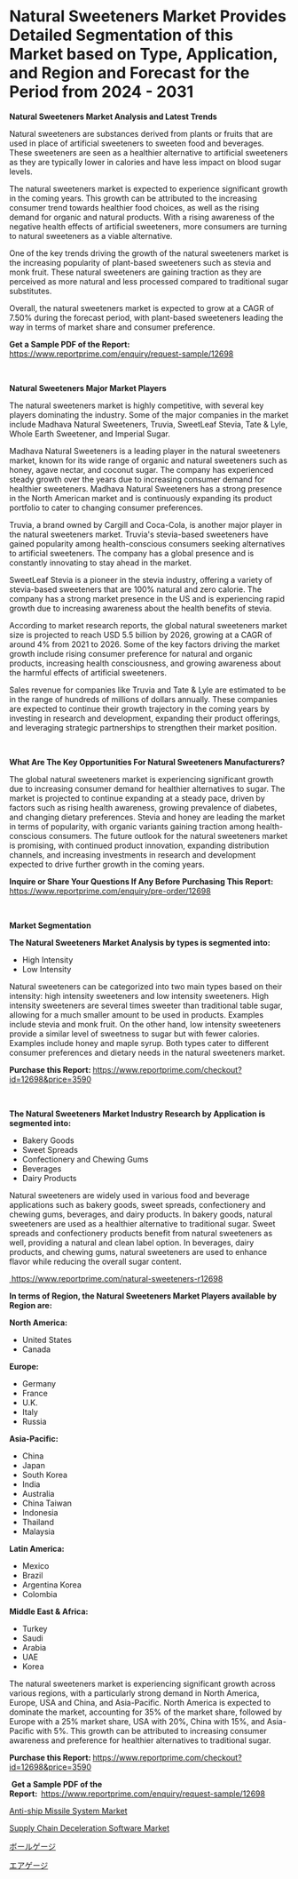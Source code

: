 <p><h1>Natural Sweeteners Market Provides Detailed Segmentation of this Market based on Type, Application, and Region and Forecast for the Period from 2024 - 2031</h1></p><p><strong>Natural Sweeteners Market Analysis and Latest Trends</strong></p>
<p><p>Natural sweeteners are substances derived from plants or fruits that are used in place of artificial sweeteners to sweeten food and beverages. These sweeteners are seen as a healthier alternative to artificial sweeteners as they are typically lower in calories and have less impact on blood sugar levels.</p><p>The natural sweeteners market is expected to experience significant growth in the coming years. This growth can be attributed to the increasing consumer trend towards healthier food choices, as well as the rising demand for organic and natural products. With a rising awareness of the negative health effects of artificial sweeteners, more consumers are turning to natural sweeteners as a viable alternative.</p><p>One of the key trends driving the growth of the natural sweeteners market is the increasing popularity of plant-based sweeteners such as stevia and monk fruit. These natural sweeteners are gaining traction as they are perceived as more natural and less processed compared to traditional sugar substitutes.</p><p>Overall, the natural sweeteners market is expected to grow at a CAGR of 7.50% during the forecast period, with plant-based sweeteners leading the way in terms of market share and consumer preference.</p></p>
<p><strong>Get a Sample PDF of the Report:&nbsp;</strong> <a href="https://www.reportprime.com/enquiry/request-sample/12698">https://www.reportprime.com/enquiry/request-sample/12698</a></p>
<p>&nbsp;</p>
<p><strong>Natural Sweeteners Major Market Players</strong></p>
<p><p>The natural sweeteners market is highly competitive, with several key players dominating the industry. Some of the major companies in the market include Madhava Natural Sweeteners, Truvia, SweetLeaf Stevia, Tate & Lyle, Whole Earth Sweetener, and Imperial Sugar.</p><p>Madhava Natural Sweeteners is a leading player in the natural sweeteners market, known for its wide range of organic and natural sweeteners such as honey, agave nectar, and coconut sugar. The company has experienced steady growth over the years due to increasing consumer demand for healthier sweeteners. Madhava Natural Sweeteners has a strong presence in the North American market and is continuously expanding its product portfolio to cater to changing consumer preferences.</p><p>Truvia, a brand owned by Cargill and Coca-Cola, is another major player in the natural sweeteners market. Truvia's stevia-based sweeteners have gained popularity among health-conscious consumers seeking alternatives to artificial sweeteners. The company has a global presence and is constantly innovating to stay ahead in the market.</p><p>SweetLeaf Stevia is a pioneer in the stevia industry, offering a variety of stevia-based sweeteners that are 100% natural and zero calorie. The company has a strong market presence in the US and is experiencing rapid growth due to increasing awareness about the health benefits of stevia.</p><p>According to market research reports, the global natural sweeteners market size is projected to reach USD 5.5 billion by 2026, growing at a CAGR of around 4% from 2021 to 2026. Some of the key factors driving the market growth include rising consumer preference for natural and organic products, increasing health consciousness, and growing awareness about the harmful effects of artificial sweeteners.</p><p>Sales revenue for companies like Truvia and Tate & Lyle are estimated to be in the range of hundreds of millions of dollars annually. These companies are expected to continue their growth trajectory in the coming years by investing in research and development, expanding their product offerings, and leveraging strategic partnerships to strengthen their market position.</p></p>
<p>&nbsp;</p>
<p><strong>What Are The Key Opportunities For Natural Sweeteners Manufacturers?</strong></p>
<p><p>The global natural sweeteners market is experiencing significant growth due to increasing consumer demand for healthier alternatives to sugar. The market is projected to continue expanding at a steady pace, driven by factors such as rising health awareness, growing prevalence of diabetes, and changing dietary preferences. Stevia and honey are leading the market in terms of popularity, with organic variants gaining traction among health-conscious consumers. The future outlook for the natural sweeteners market is promising, with continued product innovation, expanding distribution channels, and increasing investments in research and development expected to drive further growth in the coming years.</p></p>
<p><strong>Inquire or Share Your Questions If Any Before Purchasing This Report:</strong> <a href="https://www.reportprime.com/enquiry/pre-order/12698">https://www.reportprime.com/enquiry/pre-order/12698</a></p>
<p>&nbsp;</p>
<p><strong>Market Segmentation</strong></p>
<p><strong>The Natural Sweeteners Market Analysis by types is segmented into:</strong></p>
<p><ul><li>High Intensity</li><li>Low Intensity</li></ul></p>
<p><p>Natural sweeteners can be categorized into two main types based on their intensity: high intensity sweeteners and low intensity sweeteners. High intensity sweeteners are several times sweeter than traditional table sugar, allowing for a much smaller amount to be used in products. Examples include stevia and monk fruit. On the other hand, low intensity sweeteners provide a similar level of sweetness to sugar but with fewer calories. Examples include honey and maple syrup. Both types cater to different consumer preferences and dietary needs in the natural sweeteners market.</p></p>
<p><strong>Purchase this Report:&nbsp;</strong><a href="https://www.reportprime.com/checkout?id=12698&price=3590">https://www.reportprime.com/checkout?id=12698&price=3590</a></p>
<p>&nbsp;</p>
<p><strong>The Natural Sweeteners Market Industry Research by Application is segmented into:</strong></p>
<p><ul><li>Bakery Goods</li><li>Sweet Spreads</li><li>Confectionery and Chewing Gums</li><li>Beverages</li><li>Dairy Products</li></ul></p>
<p><p>Natural sweeteners are widely used in various food and beverage applications such as bakery goods, sweet spreads, confectionery and chewing gums, beverages, and dairy products. In bakery goods, natural sweeteners are used as a healthier alternative to traditional sugar. Sweet spreads and confectionery products benefit from natural sweeteners as well, providing a natural and clean label option. In beverages, dairy products, and chewing gums, natural sweeteners are used to enhance flavor while reducing the overall sugar content.</p></p>
<p><a href="https://www.reportprime.com/natural-sweeteners-r12698">&nbsp;https://www.reportprime.com/natural-sweeteners-r12698</a></p>
<p><strong>In terms of Region, the Natural Sweeteners Market Players available by Region are:</strong></p>
<p>
    <p> <strong> North America: </strong>
        <ul>
            <li>United States</li>
            <li>Canada</li>
        </ul>
        </p> 
    <p> <strong> Europe: </strong>
        <ul>
            <li>Germany</li>
            <li>France</li>
            <li>U.K.</li>
            <li>Italy</li>
            <li>Russia</li>
        </ul>
        </p> 
    <p> <strong> Asia-Pacific: </strong>
        <ul>
            <li>China</li>
            <li>Japan</li>
            <li>South Korea</li>
            <li>India</li>
            <li>Australia</li>
            <li>China Taiwan</li>
            <li>Indonesia</li>
            <li>Thailand</li>
            <li>Malaysia</li>
        </ul>
        </p> 
    <p> <strong> Latin America: </strong>
        <ul>
            <li>Mexico</li>
            <li>Brazil</li>
            <li>Argentina Korea</li>
            <li>Colombia</li>
        </ul>
        </p> 
    <p> <strong> Middle East & Africa: </strong>
        <ul>
            <li>Turkey</li>
            <li>Saudi</li>
            <li>Arabia</li>
            <li>UAE</li>
            <li>Korea</li>
        </ul>
    </p>
    </p>
<p><p>The natural sweeteners market is experiencing significant growth across various regions, with a particularly strong demand in North America, Europe, USA and China, and Asia-Pacific. North America is expected to dominate the market, accounting for 35% of the market share, followed by Europe with a 25% market share, USA with 20%, China with 15%, and Asia-Pacific with 5%. This growth can be attributed to increasing consumer awareness and preference for healthier alternatives to traditional sugar.</p></p>
<p><strong>Purchase this Report: </strong><a href="https://www.reportprime.com/checkout?id=12698&price=3590">https://www.reportprime.com/checkout?id=12698&price=3590</a></p>
<p>&nbsp;<strong>Get a Sample PDF of the Report:&nbsp;&nbsp;</strong><a href="https://www.reportprime.com/enquiry/request-sample/12698">https://www.reportprime.com/enquiry/request-sample/12698</a></p>
<p><strong></strong></p>
<p><p><a href="https://www.linkedin.com/pulse/anti-ship-missile-system-market-trends-forecast-competitive-eks4e">Anti-ship Missile System Market</a></p><p><a href="https://www.linkedin.com/pulse/supply-chain-deceleration-software-market-key-successful-dis5e">Supply Chain Deceleration Software Market</a></p><p><a href="https://github.com/NikitaBruen/Market-Research-Report-List-1/blob/main/113370574691.md">ボールゲージ</a></p><p><a href="https://github.com/RudySimonis2023/Market-Research-Report-List-1/blob/main/411333174690.md">エアゲージ</a></p></p>